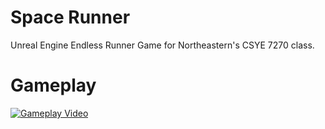 # Space Runner
 Unreal Engine Endless Runner Game for Northeastern's CSYE 7270 class.

 # Gameplay
 [![Gameplay Video](https://img.youtube.com/vi/RN9GtWqwD1Y/default.jpg)](https://youtu.be/RN9GtWqwD1Y)
